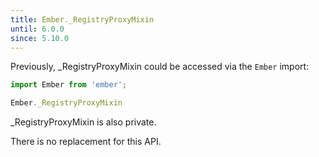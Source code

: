 ```yaml
---
title: Ember._RegistryProxyMixin
until: 6.0.0
since: 5.10.0
---
```



Previously, _RegistryProxyMixin could be accessed via the `Ember` import:
```js
import Ember from 'ember';

Ember._RegistryProxyMixin
```
_RegistryProxyMixin is also private.

There is no replacement for this API.
